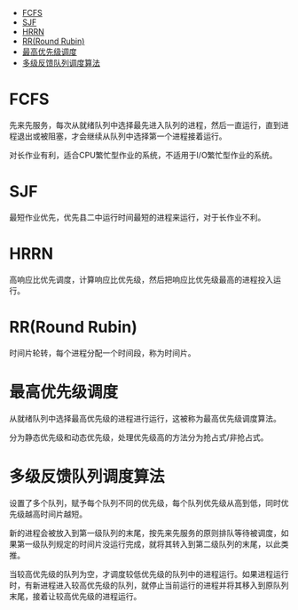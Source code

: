 <!--toc:start-->
- [FCFS](#fcfs)
- [SJF](#sjf)
- [HRRN](#hrrn)
- [RR(Round Rubin)](#rrround-rubin)
- [最高优先级调度](#最高优先级调度)
- [多级反馈队列调度算法](#多级反馈队列调度算法)
<!--toc:end-->

# FCFS

先来先服务，每次从就绪队列中选择最先进入队列的进程，然后一直运行，直到进程退出或被阻塞，才会继续从队列中选择第一个进程接着运行。

对长作业有利，适合CPU繁忙型作业的系统，不适用于I/O繁忙型作业的系统。

# SJF

最短作业优先，优先县二中运行时间最短的进程来运行，对于长作业不利。

# HRRN

高响应比优先调度，计算响应比优先级，然后把响应比优先级最高的进程投入运行。

# RR(Round Rubin)

时间片轮转，每个进程分配一个时间段，称为时间片。

# 最高优先级调度

从就绪队列中选择最高优先级的进程进行运行，这被称为最高优先级调度算法。

分为静态优先级和动态优先级，处理优先级高的方法分为抢占式/非抢占式。

# 多级反馈队列调度算法

设置了多个队列，赋予每个队列不同的优先级，每个队列优先级从高到低，同时优先级越高时间片越短。

新的进程会被放入到第一级队列的末尾，按先来先服务的原则排队等待被调度，如果第一级队列规定的时间片没运行完成，就将其转入到第二级队列的末尾，以此类推。

当较高优先级的队列为空，才调度较低优先级的队列中的进程运行。如果进程运行时，有新进程进入较高优先级的队列，就停止当前运行的进程并将其移入到原队列末尾，接着让较高优先级的进程运行。
